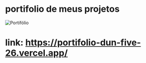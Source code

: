 # portifolio de meus projetos

![Portifólio](https://github.com/Alex-Rodriguess/portifolio-novo/assets/94028723/c8a7b441-6e11-4020-9b0f-3ae047afb32d)

# link: https://portifolio-dun-five-26.vercel.app/